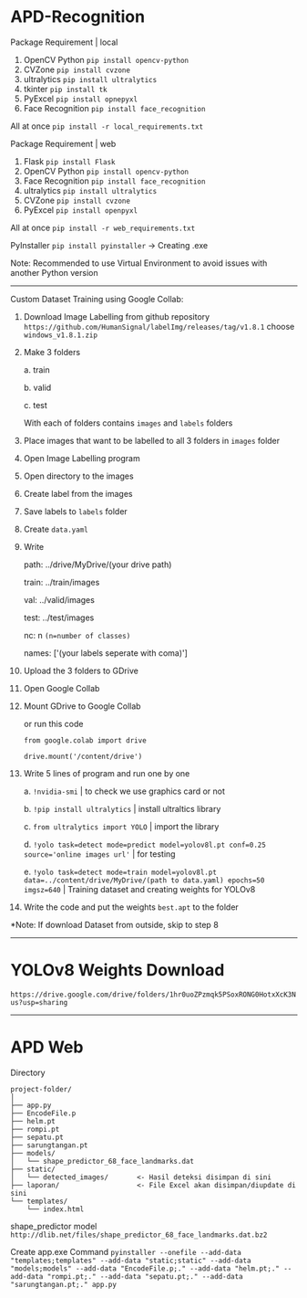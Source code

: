 # APD-Recognition

Package Requirement | local
1. OpenCV Python `pip install opencv-python`
2. CVZone `pip install cvzone`
3. ultralytics `pip install ultralytics`
4. tkinter `pip install tk`
5. PyExcel `pip install opnepyxl`
6. Face Recognition `pip install face_recognition`

All at once `pip install -r local_requirements.txt`

Package Requirement | web
1. Flask `pip install Flask`
2. OpenCV Python `pip install opencv-python`
3. Face Recognition `pip install face_recognition`
4. ultralytics `pip install ultralytics`
5. CVZone `pip install cvzone`
6. PyExcel `pip install openpyxl`

All at once `pip install -r web_requirements.txt`

PyInstaller `pip install pyinstaller` -> Creating .exe

Note: Recommended to use Virtual Environment to avoid issues with another Python version

---------------------------------------------------------------------------------

Custom Dataset Training using Google Collab:
1. Download Image Labelling from github repository `https://github.com/HumanSignal/labelImg/releases/tag/v1.8.1` choose `windows_v1.8.1.zip`
2. Make 3 folders
   
   a. train
   
   b. valid
   
   c. test
   
   With each of folders contains `images` and `labels` folders
4. Place images that want to be labelled to all 3 folders in `images` folder
5. Open Image Labelling program
6. Open directory to the images
7. Create label from the images
8. Save labels to `labels` folder
9. Create `data.yaml`
10. Write
    
    path: ../drive/MyDrive/(your drive path)
    
    train: ../train/images
    
    val: ../valid/images
    
    test: ../test/images

    nc: n `(n=number of classes)`
    
    names: ['(your labels seperate with coma)']
13. Upload the 3 folders to GDrive
14. Open Google Collab
15. Mount GDrive to Google Collab

    or run this code

    `from google.colab import drive`
    
    `drive.mount('/content/drive')`
17. Write 5 lines of program and run one by one
    
    a. `!nvidia-smi` | to check we use graphics card or not
    
    b. `!pip install ultralytics` | install ultraltics library
    
    c. `from ultralytics import YOLO` | import the library
    
    d. `!yolo task=detect mode=predict model=yolov8l.pt conf=0.25 source='online images url'` | for testing
    
    e. `!yolo task=detect mode=train model=yolov8l.pt data=../content/drive/MyDrive/(path to data.yaml) epochs=50 imgsz=640` | Training dataset and creating weights for YOLOv8
18. Write the code and put the weights `best.apt` to the folder

*Note: If download Dataset from outside, skip to step 8

-------------------------------------------------------------

# YOLOv8 Weights Download

`https://drive.google.com/drive/folders/1hr0uoZPzmqk5PSoxRONG0HotxXcK3Nus?usp=sharing` 

-------------------------------------------------------------

# APD Web

Directory
```
project-folder/
│
├── app.py
├── EncodeFile.p
├── helm.pt
├── rompi.pt
├── sepatu.pt
├── sarungtangan.pt
├── models/
│   └── shape_predictor_68_face_landmarks.dat
├── static/
│   └── detected_images/       <- Hasil deteksi disimpan di sini
├── laporan/                   <- File Excel akan disimpan/diupdate di sini
└── templates/
    └── index.html
```

shape_predictor model `http://dlib.net/files/shape_predictor_68_face_landmarks.dat.bz2`

Create app.exe Command `pyinstaller --onefile --add-data "templates;templates" --add-data "static;static" --add-data "models;models" --add-data "EncodeFile.p;." --add-data "helm.pt;." --add-data "rompi.pt;." --add-data "sepatu.pt;." --add-data "sarungtangan.pt;." app.py
`
